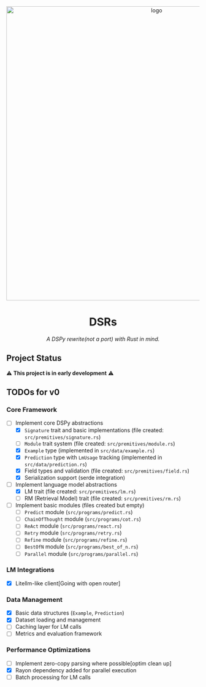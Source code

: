 <div align='center'>
<img width="768" alt="logo" src="https://github.com/user-attachments/assets/bdb80520-216e-4742-b016-b71ca6eaac03" />

# DSRs
<em>A DSPy rewrite(not a port) with Rust in mind.</em>
</div>

## Project Status

⚠️ **This project is in early development** ⚠️

## TODOs for v0

### Core Framework
- [ ] Implement core DSPy abstractions
  - [x] `Signature` trait and basic implementations (file created: `src/premitives/signature.rs`)
  - [ ] `Module` trait system (file created: `src/premitives/module.rs`)
  - [x] `Example` type (implemented in `src/data/example.rs`)
  - [x] `Prediction` type with `LmUsage` tracking (implemented in `src/data/prediction.rs`)
  - [x] Field types and validation (file created: `src/premitives/field.rs`)
  - [x] Serialization support (serde integration)
- [ ] Implement language model abstractions
  - [x] LM trait (file created: `src/premitives/lm.rs`)
  - [ ] RM (Retrieval Model) trait (file created: `src/premitives/rm.rs`)
- [ ] Implement basic modules (files created but empty)
  - [ ] `Predict` module (`src/programs/predict.rs`)
  - [ ] `ChainOfThought` module (`src/programs/cot.rs`)
  - [ ] `ReAct` module (`src/programs/react.rs`)
  - [ ] `Retry` module (`src/programs/retry.rs`)
  - [ ] `Refine` module (`src/programs/refine.rs`)
  - [ ] `BestOfN` module (`src/programs/best_of_n.rs`)
  - [ ] `Parallel` module (`src/programs/parallel.rs`)

### LM Integrations
- [x] Litellm-like client[Going with open router]

### Data Management
- [x] Basic data structures (`Example`, `Prediction`)
- [x] Dataset loading and management
- [ ] Caching layer for LM calls
- [ ] Metrics and evaluation framework

### Performance Optimizations
- [ ] Implement zero-copy parsing where possible[optim clean up]
- [x] Rayon dependency added for parallel execution
- [ ] Batch processing for LM calls
